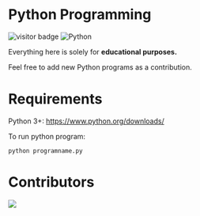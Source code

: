 # Python Programming
![visitor badge](https://visitor-badge.glitch.me/badge?page_id=Lester-Leal.Python-Programming)
![Python](https://badges.aleen42.com/src/python.svg)

Everything here is solely for <b>educational purposes.</b>

Feel free to add new Python programs as a contribution.

# Requirements
Python 3+: https://www.python.org/downloads/

To run python program:
```
python programname.py
```

# Contributors
<a href="https://github.com/Lester-Leal/Python-Programming/graphs/contributors">
  <img src="https://contrib.rocks/image?repo=Lester-Leal/Python-Programming"/>
</a>
